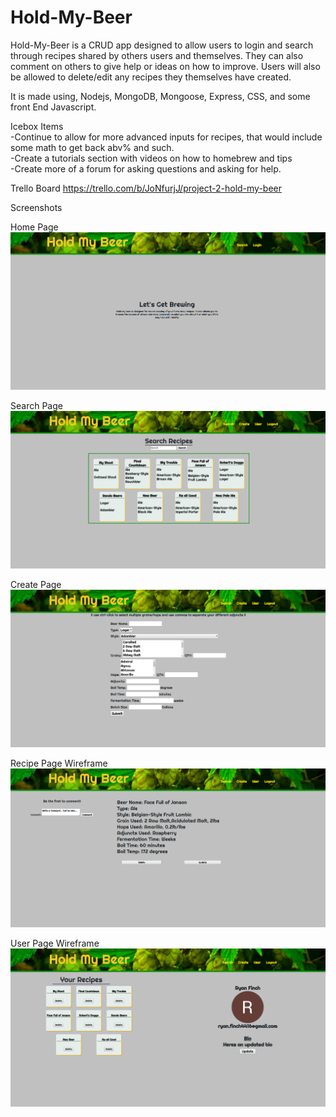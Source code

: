 # Hold-My-Beer


Hold-My-Beer is a CRUD app designed to allow users to login and search through recipes shared by others users and themselves. They can also comment on others to give help or ideas on how to improve. Users will also be allowed to delete/edit any recipes they themselves have created.

It is made using, Nodejs, MongoDB, Mongoose, Express, CSS, and some front End Javascript.


Icebox Items
<br>
-Continue to allow for more advanced inputs for recipes, that would include some math to get back abv% and such.
<br>
-Create a tutorials section with videos on how to homebrew and tips
<br>
-Create more of a forum for asking questions and asking for help.

Trello Board 
https://trello.com/b/JoNfurjJ/project-2-hold-my-beer


Screenshots

Home Page
![home-page](./read-me-img/home-page.png)

Search Page
![search-page](./read-me-img/search.png)

Create Page
![create-page](./read-me-img/create-recipe.png)

Recipe Page Wireframe
![show-page](./read-me-img/show.png)

User Page Wireframe
![user-page](./read-me-img/user-page.png)






